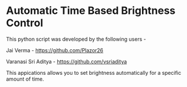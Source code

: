 # Automatic Time Based Brightness Control

This python script was developed by the following users - 

Jai Verma - https://github.com/Plazor26

Varanasi Sri Aditya - https://github.com/vsriaditya

This appications allows you to set brightness automatically for a specific amount of time. 

